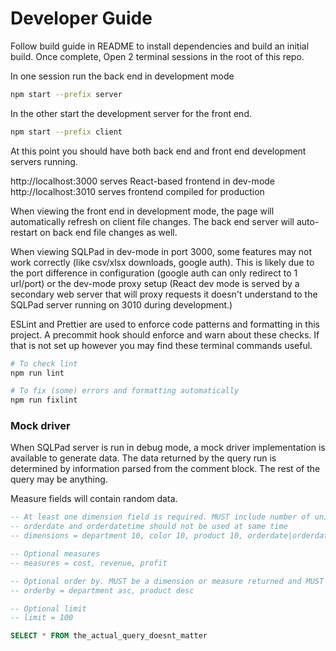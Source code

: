 # Developer Guide

Follow build guide in README to install dependencies and build an initial build. Once complete, Open 2 terminal sessions in the root of this repo.

In one session run the back end in development mode

```sh
npm start --prefix server
```

In the other start the development server for the front end.

```sh
npm start --prefix client
```

At this point you should have both back end and front end development servers running.

http://localhost:3000 serves React-based frontend in dev-mode  
http://localhost:3010 serves frontend compiled for production

When viewing the front end in development mode, the page will automatically refresh on client file changes. The back end server will auto-restart on back end file changes as well.

When viewing SQLPad in dev-mode in port 3000, some features may not work correctly (like csv/xlsx downloads, google auth). This is likely due to the port difference in configuration (google auth can only redirect to 1 url/port) or the dev-mode proxy setup (React dev mode is served by a secondary web server that will proxy requests it doesn't understand to the SQLPad server running on 3010 during development.)

ESLint and Prettier are used to enforce code patterns and formatting in this project. A precommit hook should enforce and warn about these checks. If that is not set up however you may find these terminal commands useful.

```sh
# To check lint
npm run lint

# To fix (some) errors and formatting automatically
npm run fixlint
```

### Mock driver

When SQLPad server is run in debug mode, a mock driver implementation is available to generate data. The data returned by the query run is determined by information parsed from the comment block. The rest of the query may be anything.

Measure fields will contain random data.

```sql
-- At least one dimension field is required. MUST include number of unique values
-- orderdate and orderdatetime should not be used at same time
-- dimensions = department 10, color 10, product 10, orderdate|orderdatetime 500

-- Optional measures
-- measures = cost, revenue, profit

-- Optional order by. MUST be a dimension or measure returned and MUST include direction
-- orderby = department asc, product desc

-- Optional limit
-- limit = 100

SELECT * FROM the_actual_query_doesnt_matter
```
